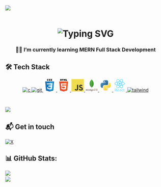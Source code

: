 <div>
<img align="center" src="https://i.imgur.com/4ASafy0.png">
</div>

<br>

<h1 align='center'>
  <img src="https://readme-typing-svg.demolab.com?font=Fira+Code&weight=600&size=22&pause=1000&color=8dffcc&random=false&width=535&lines=%E2%9C%A8+Hi%2C+I'm+Aman+Maurya.+Let's+Connect" alt="Typing SVG" />
   
</h1>
<h3 align="center">🧑‍💻 I’m currently learning MERN Full Stack Development</h3>

## 🛠 Tech Stack

<p align="center"> <a href="https://www.learncpp.com/" target="_blank" rel="noreferrer"> <img src="https://imgs.search.brave.com/SXbWYM5mDlFkHoPfTtkuqMg2z0yKI64s7dvGYMsCYrM/rs:fit:500:0:0:0/g:ce/aHR0cHM6Ly93d3cu/amF2YXRwb2ludC5j/b20vc3RhdGljL2lt/Zy9jLS5wbmc" alt="c" width="40" height="40"/> </a> 
 <a href="https://git-scm.com/" target="_blank" rel="noreferrer"> <img src="https://www.vectorlogo.zone/logos/git-scm/git-scm-icon.svg" alt="git" width="40" height="40"/> </a> 
 <a href="https://www.w3schools.com/css/" target="_blank" rel="noreferrer"> <img src="https://raw.githubusercontent.com/devicons/devicon/master/icons/css3/css3-original-wordmark.svg" alt="css3" width="40" height="40"/> </a>
 <a href="https://www.w3.org/html/" target="_blank" rel="noreferrer"> <img src="https://raw.githubusercontent.com/devicons/devicon/master/icons/html5/html5-original-wordmark.svg" alt="html5" width="40" height="40"/> </a>  <a href="https://developer.mozilla.org/en-US/docs/Web/JavaScript" target="_blank" rel="noreferrer"> <img src="https://raw.githubusercontent.com/devicons/devicon/master/icons/javascript/javascript-original.svg" alt="javascript" width="40" height="40"/> </a>  <a href="https://www.mongodb.com/" target="_blank" rel="noreferrer"> <img src="https://raw.githubusercontent.com/devicons/devicon/master/icons/mongodb/mongodb-original-wordmark.svg" alt="mongodb" width="40" height="40"/> <a href="https://www.python.org" target="_blank" rel="noreferrer"> <img src="https://raw.githubusercontent.com/devicons/devicon/master/icons/python/python-original.svg" alt="python" width="40" height="40"/> </a> <a href="https://reactjs.org/" target="_blank" rel="noreferrer"> <img src="https://raw.githubusercontent.com/devicons/devicon/master/icons/react/react-original-wordmark.svg" alt="react" width="40" height="40"/> </a> <a href="https://tailwindcss.com/" target="_blank" rel="noreferrer"> <img src="https://www.vectorlogo.zone/logos/tailwindcss/tailwindcss-icon.svg" alt="tailwind" width="40" height="40"/> </a>

</p>
</br>

[![](https://visitcount.itsvg.in/api?id=Aman-m01&icon=0&color=0)](https://visitcount.itsvg.in)

## 📬 Get in touch
[![X](https://img.shields.io/badge/X-black.svg?logo=X&logoColor=white)](https://x.com/@AMANKUM88386502) 

 
## 📊 GitHub Stats:


![](https://github-readme-streak-stats.herokuapp.com/?user=Aman-m01&theme=dark&hide_border=false&include_all_commits=false&count_private=true)
</br>
![](https://github-readme-stats.vercel.app/api/top-langs/?username=Aman-m01&theme=highcontrast&include_all_commits=false&count_private=true&layout=compact)



<br>



